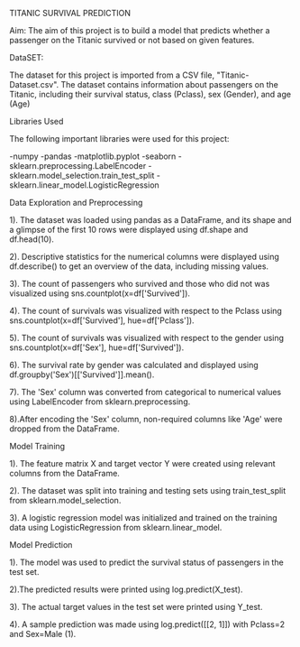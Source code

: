 TITANIC SURVIVAL PREDICTION


Aim: The aim of this project is to build a model that predicts whether a passenger on the Titanic survived or not based on given features.

DataSET:

The dataset for this project is imported from a CSV file, "Titanic-Dataset.csv". The dataset contains information about passengers on the Titanic, including their survival status, class (Pclass), sex (Gender), and age (Age)

Libraries Used

The following important libraries were used for this project:

 -numpy
 -pandas
 -matplotlib.pyplot
 -seaborn
 -sklearn.preprocessing.LabelEncoder
 -sklearn.model_selection.train_test_split
 -sklearn.linear_model.LogisticRegression


Data Exploration and Preprocessing


1). The dataset was loaded using pandas as a DataFrame, and its shape and a glimpse of the first 10 rows were displayed using df.shape and df.head(10).

2). Descriptive statistics for the numerical columns were displayed using df.describe() to get an overview of the data, including missing values.

3). The count of passengers who survived and those who did not was visualized using sns.countplot(x=df['Survived']).

4). The count of survivals was visualized with respect to the Pclass using sns.countplot(x=df['Survived'], hue=df['Pclass']).

5). The count of survivals was visualized with respect to the gender using sns.countplot(x=df['Sex'], hue=df['Survived']).

6). The survival rate by gender was calculated and displayed using df.groupby('Sex')[['Survived']].mean().

7). The 'Sex' column was converted from categorical to numerical values using LabelEncoder from sklearn.preprocessing.

8).After encoding the 'Sex' column, non-required columns like 'Age' were dropped from the DataFrame.

 
Model Training


1). The feature matrix X and target vector Y were created using relevant columns from the DataFrame.

2). The dataset was split into training and testing sets using train_test_split from sklearn.model_selection.

3). A logistic regression model was initialized and trained on the training data using LogisticRegression from sklearn.linear_model.

Model Prediction


1). The model was used to predict the survival status of passengers in the test set.

2).The predicted results were printed using log.predict(X_test).

3). The actual target values in the test set were printed using Y_test.

4). A sample prediction was made using log.predict([[2, 1]]) with Pclass=2 and Sex=Male (1).



